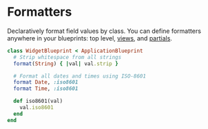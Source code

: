 # Formatters

Declaratively format field values by class. You can define formatters anywhere in your blueprints: top level, [views](./views.md), and [partials](./partials.md).

```ruby
class WidgetBlueprint < ApplicationBlueprint
  # Strip whitespace from all strings
  format(String) { |val| val.strip }

  # Format all dates and times using ISO-8601
  format Date, :iso8601
  format Time, :iso8601

  def iso8601(val)
    val.iso8601
  end
end
```
